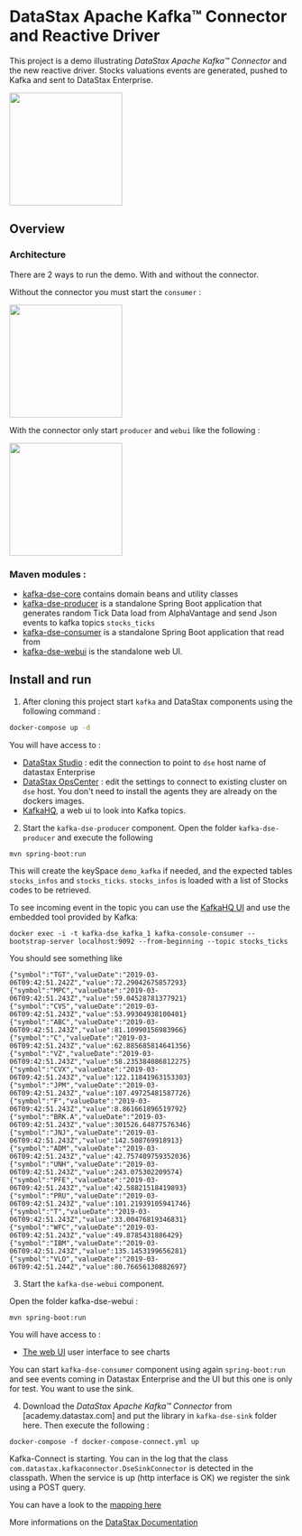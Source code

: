 
# DataStax Apache Kafka™ Connector and Reactive Driver

This project is a demo illustrating *DataStax Apache Kafka™ Connector* and the new reactive driver. Stocks valuations events are generated, pushed to Kafka and sent to DataStax Enterprise.

<img src="./pics/kafkadse-3.png" height="200" />


## Overview 

### Architecture

There are 2 ways to run the demo. With and without the connector.

Without the connector you must start the `consumer` :

<img src="./pics/kafkadse-1.png" height="200" />

With the connector only start `producer` and `webui` like the following :

<img src="./pics/kafkadse-2.png" height="200" />

### Maven modules :

- [kafka-dse-core](kafka-dse-core) contains domain beans and utility classes
- [kafka-dse-producer](kafka-dse-producer) is a standalone Spring Boot application that generates random Tick Data load from AlphaVantage and send Json events to kafka topics `stocks_ticks` 
- [kafka-dse-consumer](kafka-dse-consumer) is a standalone Spring Boot application that read from 
- [kafka-dse-webui](kafka-dse-webui) is the standalone web UI.


## Install and run

1. After cloning this project start `kafka` and DataStax components using the following command :
 
```bash
docker-compose up -d
```
 You will have access to :
 - [DataStax Studio](http://localhost:9091) : edit the connection to point to `dse` host name of datastax Enterprise
 - [DataStax OpsCenter](http://localhost:8888) : edit the settings to connect to existing cluster on `dse` host. You don't need to install the agents they are already on the dockers images.
 - [KafkaHQ](http://localhost:8080/docker-kafka-server/topic), a web ui to look into Kafka topics.

2. Start the `kafka-dse-producer` component. Open the folder `kafka-dse-producer` and execute the following

```
mvn spring-boot:run 
```

This will create the keySpace `demo_kafka` if needed, and the expected tables `stocks_infos` and `stocks_ticks`. `stocks_infos` is loaded with a list of Stocks codes to be retrieved.

To see incoming event in the topic you can use the [KafkaHQ UI](http://localhost:8080/docker-kafka-server/topic) and use the embedded tool provided by Kafka:

```
docker exec -i -t kafka-dse_kafka_1 kafka-console-consumer --bootstrap-server localhost:9092 --from-beginning --topic stocks_ticks
```

You should see something like

```
{"symbol":"TGT","valueDate":"2019-03-06T09:42:51.242Z","value":72.29042675857293}
{"symbol":"MPC","valueDate":"2019-03-06T09:42:51.243Z","value":59.04528781377921}
{"symbol":"CVS","valueDate":"2019-03-06T09:42:51.243Z","value":53.99304938100401}
{"symbol":"ABC","valueDate":"2019-03-06T09:42:51.243Z","value":81.10990156983966}
{"symbol":"C","valueDate":"2019-03-06T09:42:51.243Z","value":62.885685814641356}
{"symbol":"VZ","valueDate":"2019-03-06T09:42:51.243Z","value":58.235384086812275}
{"symbol":"CVX","valueDate":"2019-03-06T09:42:51.243Z","value":122.11841963153303}
{"symbol":"JPM","valueDate":"2019-03-06T09:42:51.243Z","value":107.49725481587726}
{"symbol":"F","valueDate":"2019-03-06T09:42:51.243Z","value":8.861661896519792}
{"symbol":"BRK.A","valueDate":"2019-03-06T09:42:51.243Z","value":301526.64877576346}
{"symbol":"JNJ","valueDate":"2019-03-06T09:42:51.243Z","value":142.508769918913}
{"symbol":"ADM","valueDate":"2019-03-06T09:42:51.243Z","value":42.757409759352036}
{"symbol":"UNH","valueDate":"2019-03-06T09:42:51.243Z","value":243.075302209574}
{"symbol":"PFE","valueDate":"2019-03-06T09:42:51.243Z","value":42.58821518419893}
{"symbol":"PRU","valueDate":"2019-03-06T09:42:51.243Z","value":101.21939105941746}
{"symbol":"T","valueDate":"2019-03-06T09:42:51.243Z","value":33.00476819346831}
{"symbol":"WFC","valueDate":"2019-03-06T09:42:51.243Z","value":49.8785431886429}
{"symbol":"IBM","valueDate":"2019-03-06T09:42:51.243Z","value":135.1453199656281}
{"symbol":"VLO","valueDate":"2019-03-06T09:42:51.244Z","value":80.76656130882697}
```

3. Start the `kafka-dse-webui` component. 

Open the folder kafka-dse-webui :

```
mvn spring-boot:run 
```

You will have access to :
- [The web UI](http://localhost:8082) user interface to see charts


You can start `kafka-dse-consumer` component using again `spring-boot:run` and see events coming in Datastax Enterprise and the UI but this one is only for test. You want to use the sink.

4. Download the *DataStax Apache Kafka™ Connector* from [academy.datastax.com] and put the library in `kafka-dse-sink` folder here. Then execute the following :

```
docker-compose -f docker-compose-connect.yml up
```

Kafka-Connect is starting. You can in the log that the class `com.datastax.kafkaconnector.DseSinkConnector` is detected in the classpath. When the service is up (http interface is OK) we register the sink using a POST query.

You can have a look to the [mapping here](docker-compose-connect.yml)

More informations on the [DataStax Documentation](https://docs.datastax.com/en/kafka/doc/index.html
)

